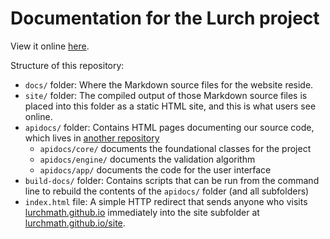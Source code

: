 
# Documentation for the Lurch project

View it online [here](https://lurchmath.github.io).

Structure of this repository:

 - `docs/` folder: Where the Markdown source files for the website reside.
 - `site/` folder: The compiled output of those Markdown source files is placed
   into this folder as a static HTML site, and this is what users see online.
 - `apidocs/` folder: Contains HTML pages documenting our source code, which
   lives in [another repository](https://github.com/lurchmath/lurch)
    - `apidocs/core/` documents the foundational classes for the project
    - `apidocs/engine/` documents the validation algorithm
    - `apidocs/app/` documents the code for the user interface
 - `build-docs/` folder: Contains scripts that can be run from the command line
   to rebuild the contents of the `apidocs/` folder (and all subfolders)
 - `index.html` file: A simple HTTP redirect that sends anyone who visits
   [lurchmath.github.io](http://lurchmath.github.io) immediately into the site
   subfolder at [lurchmath.github.io/site](http://lurchmath.github.io/site).
